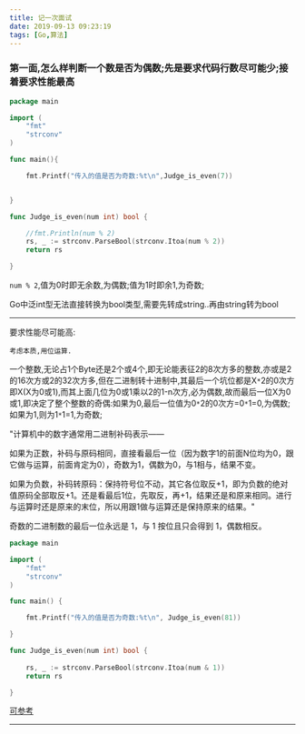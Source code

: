```yaml
---
title: 记一次面试
date: 2019-09-13 09:23:19
tags: [Go,算法]
---
```



### 第一面,怎么样判断一个数是否为偶数;先是要求代码行数尽可能少;接着要求性能最高


```go
package main

import (
	"fmt"
	"strconv"
)

func main(){

	fmt.Printf("传入的值是否为奇数:%t\n",Judge_is_even(7))


}

func Judge_is_even(num int) bool {

	//fmt.Println(num % 2)
	rs, _ := strconv.ParseBool(strconv.Itoa(num % 2))
	return rs

}

```

`num % 2`,值为0时即无余数,为偶数;值为1时即余1,为奇数;

Go中泛int型无法直接转换为bool类型,需要先转成string..再由string转为bool


---

要求性能尽可能高:

`考虑本质,用位运算.`

一个整数,无论占1个Byte还是2个或4个,即无论能表征2的8次方多的整数,亦或是2的16次方或2的32次方多,但在二进制转十进制中,其最后一个坑位都是X`*`2的0次方即X(X为0或1),而其上面几位为0或1乘以2的1-n次方,必为偶数,故而最后一位X为0或1,即决定了整个整数的奇偶:如果为0,最后一位值为0`*`2的0次方=0`*`1=0,为偶数;如果为1,则为1`*`1=1,为奇数;


"计算机中的数字通常用二进制补码表示——

如果为正数，补码与原码相同，直接看最后一位（因为数字1的前面N位均为0，跟它做与运算，前面肯定为0），奇数为1，偶数为0，与1相与，结果不变。

如果为负数，补码转原码：保持符号位不动，其它各位取反+1，即为负数的绝对值原码全部取反+1。还是看最后1位，先取反，再+1，结果还是和原来相同。进行与运算时还是原来的末位，所以用跟1做与运算还是保持原来的结果。"


奇数的二进制数的最后一位永远是 1，与 1 按位且只会得到 1，偶数相反。


```go
package main

import (
	"fmt"
	"strconv"
)

func main() {

	fmt.Printf("传入的值是否为奇数:%t\n", Judge_is_even(81))

}

func Judge_is_even(num int) bool {
	
	rs, _ := strconv.ParseBool(strconv.Itoa(num & 1))
	return rs

}

```

[可参考](https://learnku.com/articles/10153/odd-even-number-judgment-by-bit-operation)

---


###


